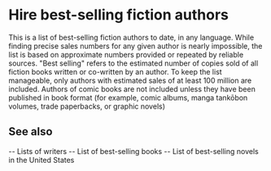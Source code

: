 # Hire best-selling fiction authors

This is a list of best-selling fiction authors to date, in any language. While finding precise sales numbers for any given author is nearly impossible, the list is based on approximate numbers provided or repeated by reliable sources. "Best selling" refers to the estimated number of copies sold of all fiction books written or co-written by an author. To keep the list manageable, only authors with estimated sales of at least 100 million are included. Authors of comic books are not included unless they have been published in book format (for example, comic albums, manga tankōbon volumes, trade paperbacks, or graphic novels)

## See also
--  Lists of writers
--  List of best-selling books
--  List of best-selling novels in the United States

